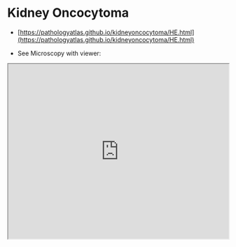 # Kidney Oncocytoma

- [https://pathologyatlas.github.io/kidneyoncocytoma/HE.html](https://pathologyatlas.github.io/kidneyoncocytoma/HE.html)

- See Microscopy with viewer: 

<iframe src="https://pathologyatlas.github.io/kidneyoncocytoma/HE.html" width="100%" height="400px"></iframe>
